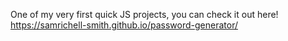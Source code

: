 One of my very first quick JS projects, you can check it out here! https://samrichell-smith.github.io/password-generator/
